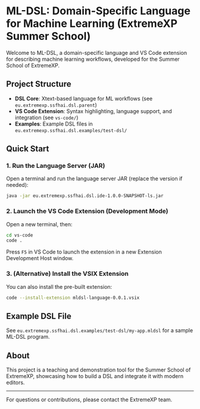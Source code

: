 # ML-DSL: Domain-Specific Language for Machine Learning (ExtremeXP Summer School)

Welcome to ML-DSL, a domain-specific language and VS Code extension for describing machine learning workflows, developed for the Summer School of ExtremeXP.

## Project Structure

- **DSL Core**: Xtext-based language for ML workflows (see `eu.extremexp.ssfhai.dsl.parent`)
- **VS Code Extension**: Syntax highlighting, language support, and integration (see `vs-code/`)
- **Examples**: Example DSL files in `eu.extremexp.ssfhai.dsl.examples/test-dsl/`

## Quick Start

### 1. Run the Language Server (JAR)

Open a terminal and run the language server JAR (replace the version if needed):

```sh
java -jar eu.extremexp.ssfhai.dsl.ide-1.0.0-SNAPSHOT-ls.jar
```

### 2. Launch the VS Code Extension (Development Mode)

Open a new terminal, then:

```sh
cd vs-code
code .
```

Press `F5` in VS Code to launch the extension in a new Extension Development Host window.

### 3. (Alternative) Install the VSIX Extension

You can also install the pre-built extension:

```sh
code --install-extension mldsl-language-0.0.1.vsix
```

## Example DSL File

See `eu.extremexp.ssfhai.dsl.examples/test-dsl/my-app.mldsl` for a sample ML-DSL program.

## About

This project is a teaching and demonstration tool for the Summer School of ExtremeXP, showcasing how to build a DSL and integrate it with modern editors.

---
For questions or contributions, please contact the ExtremeXP team.